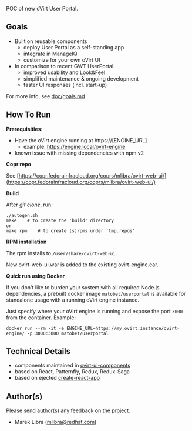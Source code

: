 POC of new oVirt User Portal.

## Goals
- Built on reusable components
    - deploy User Portal as a self-standing app
    - integrate in ManageIQ
    - customize for your own oVirt UI 
- In comparison to recent GWT UserPortal:
    - improved usability and Look&Feel
    - simplified maintenance & ongoing development
    - faster UI responses (incl. start-up)      

For more info, see [doc/goals.md](https://github.com/mareklibra/userportal/blob/master/doc/goals.md)
 
## How To Run
**Prerequisities:**

- Have the oVirt engine running at https://[ENGINE_URL]
    - example: https://engine.local/ovirt-engine 
- known issue with missing dependencies with npm v2

**Copr repo**

See [https://copr.fedorainfracloud.org/coprs/mlibra/ovirt-web-ui/](https://copr.fedorainfracloud.org/coprs/mlibra/ovirt-web-ui/)

**Build**

After _git clone_, run:

    ./autogen.sh
    make    # to create the 'build' directory 
    or
    make rpm    # to create (s)rpms under 'tmp.repos'

**RPM installation**

The rpm installs to `/user/share/ovirt-web-ui`.

New ovirt-web-ui.war is added to the existing ovirt-engine.ear.


**Quick run using Docker**

If you don't like to burden your system with all required Node.js dependencies,
a prebuilt docker image `matobet/userportal` is available for standalone usage with a running
oVirt engine instance.

Just specify where your oVirt engine is running and expose the port `3000` from the container. Example:

  `docker run --rm -it -e ENGINE_URL=https://my.ovirt.instance/ovirt-engine/ -p 3000:3000 matobet/userportal`


## Technical Details  
- components maintained in [ovirt-ui-components](https://github.com/matobet/ovirt-ui-components) 
- based on React, Patternfly, Redux, Redux-Saga
- based on ejected [create-react-app](https://facebook.github.io/react/blog/2016/07/22/create-apps-with-no-configuration.html)

## Author(s)
Please send author(s) any feedback on the project.

- Marek Libra (mlibra@redhat.com)

